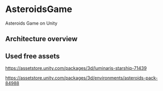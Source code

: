 # AsteroidsGame
Asteroids Game on Unity

## Architecture overview



## Used free assets
https://assetstore.unity.com/packages/3d/luminaris-starship-71439

https://assetstore.unity.com/packages/3d/environments/asteroids-pack-84988